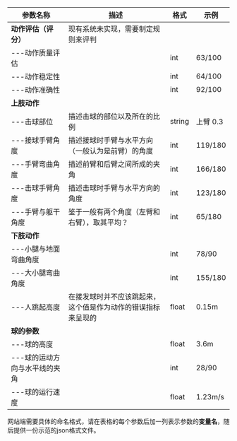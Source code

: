 | 参数名称                      | 描述                                                         | 格式   | 示例     |
| ----------------------------- | ------------------------------------------------------------ | ------ | -------- |
| **动作评估（评分）**          | 现有系统未实现，需要制定规则来评判                           |        |          |
| ---动作质量评估               |                                                              | int    | 63/100   |
| ---动作稳定性                 |                                                              | int    | 64/100   |
| ---动作准确性                 |                                                              | int    | 92/100   |
| **上肢动作**                  |                                                              |        |          |
| ---击球部位                   | 描述击球的部位以及所在的比例                                 | string | 上臂 0.3 |
| ---接球手臂角度               | 描述接球时手臂与水平方向（一般认为是前臂）的角度             | int    | 119/180  |
| ---手臂弯曲角度               | 描述前臂和后臂之间所成的夹角                                 | int    | 166/180  |
| ---击球手臂角度               | 描述击球时手臂与水平方向的角度                               | int    | 123/180  |
| ---手臂与躯干角度             | 鉴于一般有两个角度（左臂和右臂），取其平均？                 | int    | 65/180   |
| **下肢动作**                  |                                                              |        |          |
| ---小腿与地面弯曲角度         |                                                              | int    | 78/90    |
| ---大小腿弯曲角度             |                                                              | int    | 155/180  |
| ---人跳起高度                 | 在接发球时并不应该跳起来，这个值是作为动作的错误指标来呈现的 | float  | 0.15m    |
| **球的参数**                  |                                                              |        |          |
| ---球的高度                   |                                                              | float  | 3.6m     |
| ---球的运动方向与水平线的夹角 |                                                              | int    | 28/90    |
| ---球的运行速度               |                                                              | float  | 1.23m/s  |

网站端需要具体的命名格式，请在表格的每个参数后加一列表示参数的**变量名**，随后提供一份示范的json格式文件。

